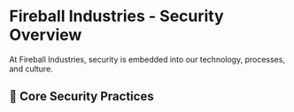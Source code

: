 # Fireball Industries - Security Overview

At Fireball Industries, security is embedded into our technology, processes, and culture.

## 🔐 Core Security Practices

